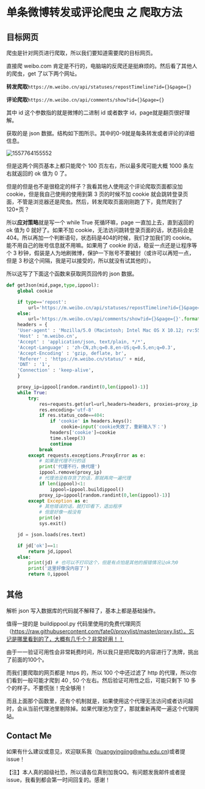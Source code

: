 # 单条微博转发或评论爬虫 之 爬取方法

## 目标网页

爬虫是针对网页进行爬取，所以我们要知道需要爬的目标网页。

直接爬 weibo.com 肯定是不行的，电脑端的反爬还是挺麻烦的。然后看了其他人的爬虫，get 了以下两个网址。

**转发爬取**`https://m.weibo.cn/api/statuses/repostTimeline?id={}&page={}`

**评论爬取**`https://m.weibo.cn/api/comments/show?id={}&page={}`

其中 id 这个参数指的就是微博的二进制 id 或者数字 id，page就是翻页很好理解。

获取的是 json 数据。结构如下图所示。其中的0-9就是每条转发或者评论的详细信息。

![1557764155552](https://github.com/RealIvyWong/ImageHosting/raw/master/assets/1557764155552.png)

但是这两个网页基本上都只能爬个 100 页左右，所以最多爬可能大概 1000 条左右就返回的 ok 值为 0 了。

但是的但是也不是很稳定的样子？我看其他人使用这个评论爬取页面都没加 cookie，但是我自己使用的使用到第 3 页的时候不加 cookie 就会跳转登录页面，不管是浏览器还是爬虫。然后，转发爬取页面刚刚跑了下，竟然爬到了120+页？

所以**应对策略**就是写一个 while True 死循环嘛，page 一直加上去，直到返回的 ok 值为 0 就好了。如果不加 cookie，无法访问跳转登录页面的话，状态码会是 404。所以再加一个判断语句，状态码是404的时候，我们才加我们的 cookie。能不用自己的账号信息就不用嘛。如果用了 cookie 的话，稳妥一点还是让程序等个 3 秒钟，假装是人为地刷微博，保护一下账号不要被封（或许可以再短一点，但是 3 秒这个间隔，我是可以接受的，所以就没有试其他的）。

所以这写了下面这个函数来获取网页回传的 json 数据。

```python
def getJson(mid,page,type,ippool):
    global cookie

    if type=='repost':
        url='https://m.weibo.cn/api/statuses/repostTimeline?id={}&page={}'.format(mid,page)
    else:
        url='https://m.weibo.cn/api/comments/show?id={}&page={}'.format(mid,page)
    headers = {
    'User-agent' : 'Mozilla/5.0 (Macintosh; Intel Mac OS X 10.12; rv:55.0) Gecko/20100101 Firefox/55.0',
    'Host' : 'm.weibo.cn',
    'Accept' : 'application/json, text/plain, */*',
    'Accept-Language' : 'zh-CN,zh;q=0.8,en-US;q=0.5,en;q=0.3',
    'Accept-Encoding' : 'gzip, deflate, br',
    'Referer' : 'https://m.weibo.cn/status/' + mid,
    'DNT' : '1',
    'Connection' : 'keep-alive',
    }

    proxy_ip=ippool[random.randint(0,len(ippool)-1)]
    while True:
        try:
            res=requests.get(url=url,headers=headers, proxies=proxy_ip,timeout=20)
            res.encoding='utf-8'
            if res.status_code==404:
                if 'cookie' in headers.keys():
                    cookie=input('cookie失效了，重新输入下：')
                headers['cookie']=cookie
                time.sleep(3)
                continue
            break
        except requests.exceptions.ProxyError as e:
            # 如果是代理不行的话
            print('代理不行，换代理')
            ippool.remove(proxy_ip)
            # 代理池没有存货了的话，那就再爬一遍代理
            if len(ippool)<1:
                ippool=ippool.buildippool()
            proxy_ip=ippool[random.randint(0,len(ippool)-1)]
        except Exception as e:
            # 其他错误的话，就打印看下，退出程序
            # 但是好像一般没有
            print(e)
            sys.exit()

    jd = json.loads(res.text)

    if jd['ok']==1:
        return jd,ippool
    else:
        print(jd) # 也可以不打印这个，但是有点怕是其他的报错情况让ok为0
        print('这里好像没内容了')
        return 0,ippool
```

## 其他

解析 json 写入数据库的代码就不解释了，基本上都是基础操作。

值得一提的是 buildippool.py 代码里使用的免费代理网页（https://raw.githubusercontent.com/fate0/proxylist/master/proxy.list）。忘记是哪里看到的了，大概有几千个？非常好用！！

由于一一验证可用性会非常耗费时间，所以我只是把爬取的内容进行了洗牌，挑出了前面的100个。

而我们要爬取的网页都是 https 的，所以 100 个中还过滤了 http 的代理，所以你们看到一般可能才爬到 40 , 50 个左右。然后验证可用性之后，可能只剩下 10 多个的样子。不要慌张！完全够用！

而且上面那个函数里，还有个机制就是，如果使用这个代理无法访问或者访问超时，会从当前代理池里剔除掉。如果代理池为空了，那就重新再爬一遍这个代理网站。

## Contact Me

如果有什么建议或意见，欢迎联系我（huangyingjing@whu.edu.cn)或者提issue！



【注】本人真的超级社恐，所以请各位真别加我QQ。有问题发我邮件或者提issue，我看到都会第一时间回复的。感谢！